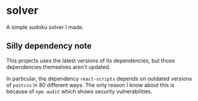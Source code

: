 # solver

A simple sudoku solver I made.

## Silly dependency note

This projects uses the latest versions of its dependencies, but those dependencies themselves aren't updated.

In particular, the dependency `react-scripts` depends on outdated versions of `postcss` in 80 different ways. The only reason I know about this is because of `npm audit` which shows security vulnerabilities.
